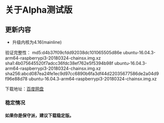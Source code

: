 # 关于Alpha测试版

## 更新内容

* 升级内核为4.16(mainline)

验证完整性：
md5:d4b37f09cfdd92038dc101065505d86e  ubuntu-16.04.3-arm64-raspberrypi3-20180324-chainsx.img.xz
sha1:4b075645520f7adcc36fdc38ef762e5f5394b98f  ubuntu-16.04.3-arm64-raspberrypi3-20180324-chainsx.img.xz
sha256:abcd087ea24fe1ec9d97cc6890b6fa3df44d22035677586de2a04d9f96e88d78  ubuntu-16.04.3-arm64-raspberrypi3-20180324-chainsx.img.xz

下载地址：[百度网盘](https://pan.baidu.com/s/1q-qGfoBoxAFkykfSI4buug)
 
### 稳定情况
#### 如果你是保守派，建议下载稳定版。
